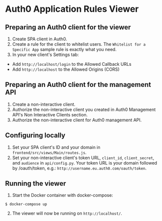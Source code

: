 # Auth0 Application Rules Viewer
## Preparing an Auth0 client for the viewer
1. Create SPA client in Auth0.
2. Create a rule for the client to whitelist users. The `Whitelist for a Specific App` sample rule is exactly what you need.
3. In your new client's Settings tab:
  * Add `http://localhost/login` to the Allowed Callback URLs
  * Add `http://localhost` to the Allowed Origins (CORS)

## Preparing an Auth0 client for the management API
1. Create a non-interactive client.
2. Authorize the non-interactive client you created in Auth0 Management API's Non Interactive Clients section.
3. Authorize the non-interactive client for Auth0 management API.

## Configuring locally
1. Set your SPA client's ID and your domain in `frontend/src/views/Main/routes.js`.
2. Set your non-interactive client's token URL, `client_id`, `client_secret`, and `audience` in `api/config.py`.
Your token URL is your domain followed by /oauth/token, e.g.: `http://username.eu.auth0.com/oauth/token`.

## Running the viewer
1. Start the Docker container with docker-compose:
```
$ docker-compose up
```
2. The viewer will now be running on `http://localhost/`.